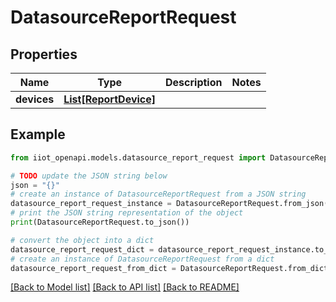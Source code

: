 # DatasourceReportRequest


## Properties

Name | Type | Description | Notes
------------ | ------------- | ------------- | -------------
**devices** | [**List[ReportDevice]**](ReportDevice.md) |  | 

## Example

```python
from iiot_openapi.models.datasource_report_request import DatasourceReportRequest

# TODO update the JSON string below
json = "{}"
# create an instance of DatasourceReportRequest from a JSON string
datasource_report_request_instance = DatasourceReportRequest.from_json(json)
# print the JSON string representation of the object
print(DatasourceReportRequest.to_json())

# convert the object into a dict
datasource_report_request_dict = datasource_report_request_instance.to_dict()
# create an instance of DatasourceReportRequest from a dict
datasource_report_request_from_dict = DatasourceReportRequest.from_dict(datasource_report_request_dict)
```
[[Back to Model list]](../README.md#documentation-for-models) [[Back to API list]](../README.md#documentation-for-api-endpoints) [[Back to README]](../README.md)


